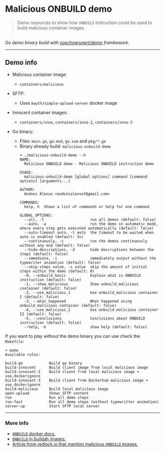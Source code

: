 # Malicious ONBUILD demo

> Demo resources to show how `ONBUILD` instruction could be used to build malicious container images.
> <br><br> 

*Go demo binary build with [saschagrunert/demo](https://github.com/saschagrunert/demo) framkework.*

---

## Demo info
- Malicious container image:
  - `containers/malicious`

- SFTP:
  - Uses `mayth/simple-upload-server` docker image

- Innocent container images:
  - `containers/inno`, `containers/inno-2`, `containers/inno-3`

- Go binary:
  - Files: `main.go`, `go.mod`, `go.sum` and `pkg/*.go`
  - Binary already build: `malicious-onbuild-demo`
    ```
    ➜ ./malicious-onbuild-demo --h
    NAME:
      Malicious ONBUILD demo - Malicious ONBUILD instruction demo

    USAGE:
      malicious-onbuild-demo [global options] command [command options] [arguments...]

    AUTHOR:
      Andoni Alonso <andonialonsof@gmail.com>

    COMMANDS:
      help, h  Shows a list of commands or help for one command

    GLOBAL OPTIONS:
      --all, -l                     run all demos (default: false)
      --auto, -a                    run the demo in automatic mode, where every step gets executed automatically (default: false)
      --auto-timeout auto, -t auto  the timeout to be waited when auto is enabled (default: 3s)
      --continuously, -c            run the demos continuously without any end (default: false)
      --hide-descriptions, -d       hide descriptions between the steps (default: false)
      --immediate, -i               immediately output without the typewriter animation (default: false)
      --skip-steps value, -s value  skip the amount of initial steps within the demo (default: 0)
      -0, --onbuild_basic           Explain what is ONBUILD instruction (default: false)
      -1, --show_malicious          Show onbuild_malicious container (default: false)
      -2, --use_malicious_1         Use onbuild_malicious container I (default: false)
      -3, --what_happened           What happened using onbuild_malicious container (default: false)
      -4, --use_malicious_2         Use onbuild_malicious container II (default: false)
      -5, --conclusions             Conclusions about ONBUILD instruction (default: false)
      --help, -h                    show help (default: false)
    ```


If you want to play without the demo binary you can use check the `Makefile`:
```
➜ make
Available rules:

build-go            Build go binary
build-innocent      Build client image from local malicious image
build-innocent-2    Build client from local malicious image + use.dockerignore
build-innocent-3    Build client from Dockerhub malicious image + use.dockerignore
build-malicious     Build local malicious image
open-upload         Shows SFTP content
run                 Run all demo steps
run-fast            Run all demo steps (without typewritter animation)
server-up           Start SFTP local server
```

---
### More info
- [`ONBUILD` docker docs.](https://docs.docker.com/engine/reference/builder/#onbuild)
- [`ONBUILD` in buildah images.](https://github.com/containers/buildah/blob/master/docs/tutorials/03-on-build.md)
- [Article from redlock.io that mention malicious `ONBUILD` images.](https://redlock.io/blog/instance-metadata-api-a-modern-day-trojan-horse)